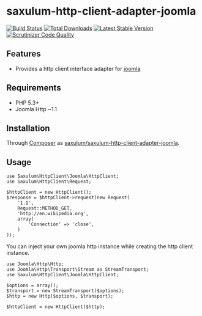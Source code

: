 # saxulum-http-client-adapter-joomla

[![Build Status](https://api.travis-ci.org/saxulum/saxulum-http-client-adapter-joomla.png?branch=master)](https://travis-ci.org/saxulum/saxulum-http-client-adapter-joomla)
[![Total Downloads](https://poser.pugx.org/saxulum/saxulum-http-client-adapter-joomla/downloads.png)](https://packagist.org/packages/saxulum/saxulum-http-client-adapter-joomla)
[![Latest Stable Version](https://poser.pugx.org/saxulum/saxulum-http-client-adapter-joomla/v/stable.png)](https://packagist.org/packages/saxulum/saxulum-http-client-adapter-joomla)
[![Scrutinizer Code Quality](https://scrutinizer-ci.com/g/saxulum/saxulum-http-client-adapter-joomla/badges/quality-score.png?b=master)](https://scrutinizer-ci.com/g/saxulum/saxulum-http-client-adapter-joomla/?branch=master)

## Features

 * Provides a http client interface adapter for [joomla][1]

## Requirements

 * PHP 5.3+
 * Joomla Http ~1.1

## Installation

Through [Composer](http://getcomposer.org) as [saxulum/saxulum-http-client-adapter-joomla][2].

## Usage

``` {.php}
use Saxulum\HttpClient\Joomla\HttpClient;
use Saxulum\HttpClient\Request;

$httpClient = new HttpClient();
$response = $httpClient->request(new Request(
    '1.1',
    Request::METHOD_GET,
    'http://en.wikipedia.org',
    array(
        'Connection' => 'close',
    )
));
```

You can inject your own joomla http instance while creating the http client instance.

``` {.php}
use Joomla\Http\Http;
use Joomla\Http\Transport\Stream as StreamTransport;
use Saxulum\HttpClient\Joomla\HttpClient;

$options = array();
$transport = new StreamTransport($options);
$http = new Http($options, $transport);

$httpClient = new HttpClient($http);
```

[1]: https://packagist.org/packages/joomla/http
[2]: https://packagist.org/packages/saxulum/saxulum-http-client-adapter-joomla
